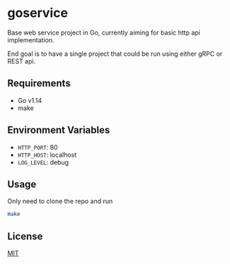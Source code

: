 # goservice

Base web service project in Go, currently aiming for basic http api implementation.

End goal is to have a single project that could be run using either gRPC or REST api.

## Requirements

- Go v1.14
- make

## Environment Variables

- `HTTP_PORT`: 80
- `HTTP_HOST`: localhost
- `LOG_LEVEL`: debug

## Usage

Only need to clone the repo and run

```bash
make
```

## License

[MIT](https://github.com/sergionunezgo/gorest/LICENSE)
